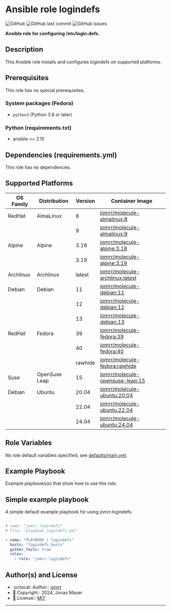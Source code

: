 # Ansible role logindefs

![GitHub](https://img.shields.io/github/license/jomrr/ansible-role-logindefs) ![GitHub last commit](https://img.shields.io/github/last-commit/jomrr/ansible-role-logindefs) ![GitHub issues](https://img.shields.io/github/issues-raw/jomrr/ansible-role-logindefs)

**Ansible role for configuring /etc/login.defs.**

## Description

This Ansible role installs and configures logindefs on supported platforms.

## Prerequisites

This role has no special prerequisites.

### System packages (Fedora)

- `python3` (Python 3.8 or later)

### Python (requirements.txt)

- ansible >= 2.15

## Dependencies (requirements.yml)

This role has no dependencies.

## Supported Platforms

| OS Family | Distribution | Version | Container Image |
|-----------|--------------|---------|-----------------|
| RedHat | AlmaLinux | 8 | [jomrr/molecule-almalinux:8]( https://hub.docker.com/r/jomrr/molecule-almalinux ) |
| | | 9 | [jomrr/molecule-almalinux:9]( https://hub.docker.com/r/jomrr/molecule-almalinux ) |
| Alpine | Alpine | 3.18 | [jomrr/molecule-alpine:3.18]( https://hub.docker.com/r/jomrr/molecule-alpine ) |
| | | 3.19 | [jomrr/molecule-alpine:3.19]( https://hub.docker.com/r/jomrr/molecule-alpine ) |
| Archlinux | Archlinux | latest | [jomrr/molecule-archlinux:latest]( https://hub.docker.com/r/jomrr/molecule-archlinux ) |
| Debian | Debian | 11 | [jomrr/molecule-debian:11]( https://hub.docker.com/r/jomrr/molecule-debian ) |
| | | 12 | [jomrr/molecule-debian:12]( https://hub.docker.com/r/jomrr/molecule-debian ) |
| | | 13 | [jomrr/molecule-debian:13]( https://hub.docker.com/r/jomrr/molecule-debian ) |
| RedHat | Fedora | 39 | [jomrr/molecule-fedora:39]( https://hub.docker.com/r/jomrr/molecule-fedora ) |
| | | 40 | [jomrr/molecule-fedora:40]( https://hub.docker.com/r/jomrr/molecule-fedora ) |
| | | rawhide | [jomrr/molecule-fedora:rawhide]( https://hub.docker.com/r/jomrr/molecule-fedora ) |
| Suse | OpenSuse Leap | 15 | [jomrr/molecule-opensuse-leap:15]( https://hub.docker.com/r/jomrr/molecule-opensuse-leap ) |
| Debian | Ubuntu | 20.04 | [jomrr/molecule-ubuntu:20.04]( https://hub.docker.com/r/jomrr/molecule-ubuntu ) |
| | | 22.04 | [jomrr/molecule-ubuntu:22.04]( https://hub.docker.com/r/jomrr/molecule-ubuntu ) |
| | | 24.04 | [jomrr/molecule-ubuntu:24.04]( https://hub.docker.com/r/jomrr/molecule-ubuntu ) |

## Role Variables

No role default variables specified, see [defaults/main.yml](defaults/main.yml).

## Example Playbook

Example playbooks(s) that show how to use this role.

## Simple example playbook

A simple default example playbook for using jomrr.logindefs.
```yaml
---
# name: "jomrr.logindefs"
# file: "playbook_logindefs.yml"

- name: "PLAYBOOK | logindefs"
  hosts: "logindefs_hosts"
  gather_facts: true
  roles:
    - role: "jomrr.logindefs"
```

## Author(s) and License

- :octocat:                 Author::    [jomrr](https://github.com/jomrr)
- :triangular_flag_on_post: Copyright:: 2024, Jonas Mauer
- :page_with_curl:          License::   [MIT](LICENSE)


---
